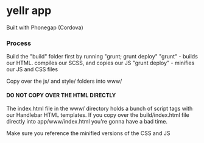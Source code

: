 # yellr app

Built with Phonegap (Cordova)

### Process
Build the "build" folder first by running "grunt; grunt deploy"
"grunt" - builds our HTML. compiles our SCSS, and copies our JS
"grunt deploy" - minifies our JS and CSS files

Copy over the js/ and style/ folders into www/

#### DO NOT COPY OVER THE HTML DIRECTLY

The index.html file in the www/ directory holds a bunch of script tags with our Handlebar HTML templates. If you copy over the build/index.html file directly into app/www/index.html you're gonna have a bad time.

Make sure you reference the minified versions of the CSS and JS